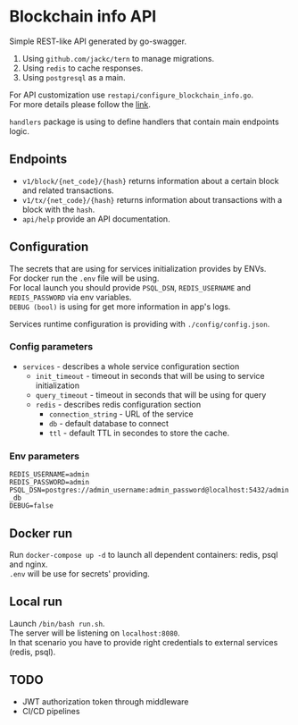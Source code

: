 # Blockchain info API

Simple REST-like API generated by go-swagger.

1. Using `github.com/jackc/tern` to manage migrations.
2. Using `redis` to cache responses.
3. Using `postgresql` as a main.

For API customization use `restapi/configure_blockchain_info.go`.  
For more details please follow the [link](https://goswagger.io/tutorial/custom-server.html).

`handlers` package is using to define handlers that contain main endpoints logic.

## Endpoints

* `v1/block/{net_code}/{hash}` returns information about a certain block and related transactions.
* `v1/tx/{net_code}/{hash}` returns information about transactions with a block with the `hash`.
* `api/help` provide an API documentation.

## Configuration

The secrets that are using for services initialization provides by ENVs.  
For docker run the `.env` file will be using.  
For local launch you should provide `PSQL_DSN`, `REDIS_USERNAME` and `REDIS_PASSWORD` via env variables.  
`DEBUG (bool)` is using for get more information in app's logs.

Services runtime configuration is providing with `./config/config.json`.

### Config parameters

* `services` - describes a whole service configuration section
    * `init_timeout` - timeout in seconds that will be using to service initialization
    * `query_timeout` - timeout in seconds that will be using for query
    * `redis` - describes redis configuration section
        * `connection_string` - URL of the service
        * `db` - default database to connect
        * `ttl` - default TTL in secondes to store the cache.

### Env parameters

`REDIS_USERNAME=admin`  
`REDIS_PASSWORD=admin`  
`PSQL_DSN=postgres://admin_username:admin_password@localhost:5432/admin_db`  
`DEBUG=false`

## Docker run

Run `docker-compose up -d` to launch all dependent containers: redis, psql and nginx.  
`.env` will be use for secrets' providing.

## Local run

Launch `/bin/bash run.sh`.  
The server will be listening on `localhost:8080`.  
In that scenario you have to provide right credentials to external services (redis, psql).

## TODO

* JWT authorization token through middleware
* CI/CD pipelines
